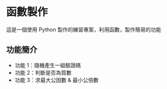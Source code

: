 # 函數製作

這是一個使用 Python 製作的練習專案，利用函數，製作簡易的功能

##  功能簡介

- 功能 1：隨機產生一組驗證碼
- 功能 2：判斷是否為質數
- 功能 3：求最大公因數 & 最小公倍數



